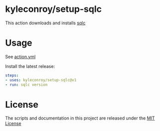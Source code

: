 # kyleconroy/setup-sqlc

This action downloads and installs [sqlc](https://sqlc.dev)

# Usage

See [action.yml](action.yml)

Install the latest release:
```yaml
steps:
- uses: kyleconroy/setup-sqlc@v1
- run: sqlc version
```

# License

The scripts and documentation in this project are released under the [MIT License](LICENSE)
